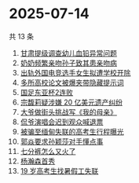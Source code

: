 # 2025-07-14

共 13 条

<!-- BEGIN ZHIHUSEARCH -->
<!-- 最后更新时间 Mon Jul 14 2025 01:15:02 GMT+0800 (China Standard Time) -->

1. [甘肃提级调查幼儿血铅异常问题](https://www.zhihu.com/search?q=%E7%94%98%E8%82%83%E6%8F%90%E7%BA%A7%E8%B0%83%E6%9F%A5%E5%B9%BC%E5%84%BF%E8%A1%80%E9%93%85%E5%BC%82%E5%B8%B8%E9%97%AE%E9%A2%98)
1. [奶奶频繁亲吻孙子致其患亲吻病](https://www.zhihu.com/search?q=%E5%A5%B6%E5%A5%B6%E9%A2%91%E7%B9%81%E4%BA%B2%E5%90%BB%E5%AD%99%E5%AD%90%E8%87%B4%E5%85%B6%E6%82%A3%E4%BA%B2%E5%90%BB%E7%97%85)
1. [出轨外国电竞选手女生拟遭学校开除](https://www.zhihu.com/search?q=%E5%87%BA%E8%BD%A8%E5%A4%96%E5%9B%BD%E7%94%B5%E7%AB%9E%E9%80%89%E6%89%8B%E5%A5%B3%E7%94%9F%E6%8B%9F%E9%81%AD%E5%AD%A6%E6%A0%A1%E5%BC%80%E9%99%A4)
1. [多所高校论文被爆夹带隐藏提示词](https://www.zhihu.com/search?q=%E5%A4%9A%E6%89%80%E9%AB%98%E6%A0%A1%E8%AE%BA%E6%96%87%E8%A2%AB%E7%88%86%E5%A4%B9%E5%B8%A6%E9%9A%90%E8%97%8F%E6%8F%90%E7%A4%BA%E8%AF%8D)
1. [国足东亚杯2连败](https://www.zhihu.com/search?q=%E5%9B%BD%E8%B6%B3%E4%B8%9C%E4%BA%9A%E6%9D%AF2%E8%BF%9E%E8%B4%A5)
1. [宗馥莉疑涉嫌 20 亿美元遗产纠纷](https://www.zhihu.com/search?q=%E5%AE%97%E9%A6%A5%E8%8E%89%E7%96%91%E6%B6%89%E5%AB%8C%2020%20%E4%BA%BF%E7%BE%8E%E5%85%83%E9%81%97%E4%BA%A7%E7%BA%A0%E7%BA%B7)
1. [大爷做街头挑战写《我的母亲》](https://www.zhihu.com/search?q=%E5%A4%A7%E7%88%B7%E5%81%9A%E8%A1%97%E5%A4%B4%E6%8C%91%E6%88%98%E5%86%99%E3%80%8A%E6%88%91%E7%9A%84%E6%AF%8D%E4%BA%B2%E3%80%8B)
1. [侃爷演唱会迟到观众喊退票](https://www.zhihu.com/search?q=%E4%BE%83%E7%88%B7%E6%BC%94%E5%94%B1%E4%BC%9A%E8%BF%9F%E5%88%B0%E8%A7%82%E4%BC%97%E5%96%8A%E9%80%80%E7%A5%A8)
1. [被骗至缅甸失联的高考生行程曝光](https://www.zhihu.com/search?q=%E8%A2%AB%E9%AA%97%E8%87%B3%E7%BC%85%E7%94%B8%E5%A4%B1%E8%81%94%E7%9A%84%E9%AB%98%E8%80%83%E7%94%9F%E8%A1%8C%E7%A8%8B%E6%9B%9D%E5%85%89)
1. [郭焱要求孙颖莎对手懂点事](https://www.zhihu.com/search?q=%E9%83%AD%E7%84%B1%E8%A6%81%E6%B1%82%E5%AD%99%E9%A2%96%E8%8E%8E%E5%AF%B9%E6%89%8B%E6%87%82%E7%82%B9%E4%BA%8B)
1. [七分裤怎么又火了](https://www.zhihu.com/search?q=%E4%B8%83%E5%88%86%E8%A3%A4%E6%80%8E%E4%B9%88%E5%8F%88%E7%81%AB%E4%BA%86)
1. [杨瀚森首秀](https://www.zhihu.com/search?q=%E6%9D%A8%E7%80%9A%E6%A3%AE%E9%A6%96%E7%A7%80)
1. [19 岁高考生找暑假工失联](https://www.zhihu.com/search?q=19%20%E5%B2%81%E9%AB%98%E8%80%83%E7%94%9F%E6%89%BE%E6%9A%91%E5%81%87%E5%B7%A5%E5%A4%B1%E8%81%94)

<!-- END ZHIHUSEARCH -->
